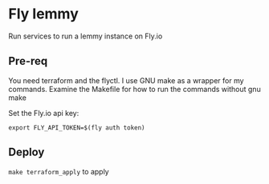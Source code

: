 # Fly lemmy

Run services to run a lemmy instance on Fly.io

## Pre-req

You need terraform and the flyctl. I use GNU make as a wrapper for my commands. Examine the Makefile for how to run the commands without gnu make

Set the Fly.io api key:

```
export FLY_API_TOKEN=$(fly auth token)
```


## Deploy

`make terraform_apply` to apply

